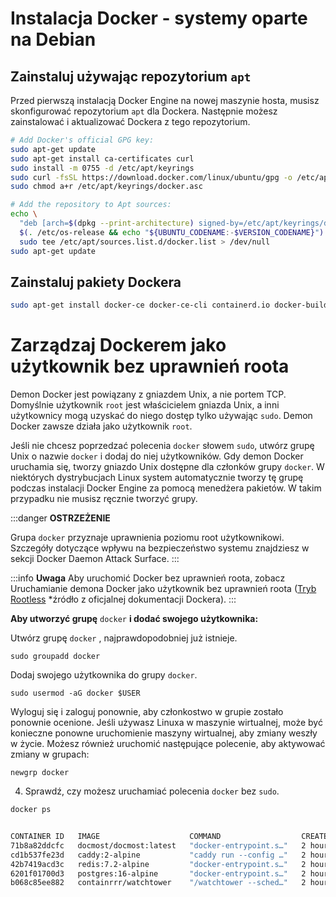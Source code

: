 # Instalacja Docker - systemy oparte na Debian

## Zainstaluj używając repozytorium `apt`

Przed pierwszą instalacją Docker Engine na nowej maszynie hosta, musisz skonfigurować repozytorium `apt` dla Dockera. Następnie możesz zainstalować i aktualizować Dockera z tego repozytorium.

```bash
# Add Docker's official GPG key:
sudo apt-get update
sudo apt-get install ca-certificates curl
sudo install -m 0755 -d /etc/apt/keyrings
sudo curl -fsSL https://download.docker.com/linux/ubuntu/gpg -o /etc/apt/keyrings/docker.asc
sudo chmod a+r /etc/apt/keyrings/docker.asc

# Add the repository to Apt sources:
echo \
  "deb [arch=$(dpkg --print-architecture) signed-by=/etc/apt/keyrings/docker.asc] https://download.docker.com/linux/ubuntu \
  $(. /etc/os-release && echo "${UBUNTU_CODENAME:-$VERSION_CODENAME}") stable" | \
  sudo tee /etc/apt/sources.list.d/docker.list > /dev/null
sudo apt-get update
```

## Zainstaluj pakiety Dockera

```bash
sudo apt-get install docker-ce docker-ce-cli containerd.io docker-buildx-plugin docker-compose-plugin
```
# Zarządzaj Dockerem jako użytkownik bez uprawnień roota
Demon Docker jest powiązany z gniazdem Unix, a nie portem TCP. Domyślnie użytkownik `root` jest właścicielem gniazda Unix, a inni użytkownicy mogą uzyskać do niego dostęp tylko używając `sudo`. Demon Docker zawsze działa jako użytkownik `root`.

Jeśli nie chcesz poprzedzać polecenia `docker` słowem `sudo`, utwórz grupę Unix o nazwie `docker` i dodaj do niej użytkowników. Gdy demon Docker uruchamia się, tworzy gniazdo Unix dostępne dla członków grupy `docker`. W niektórych dystrybucjach Linux system automatycznie tworzy tę grupę podczas instalacji Docker Engine za pomocą menedżera pakietów. W takim przypadku nie musisz ręcznie tworzyć grupy.

:::danger
**OSTRZEŻENIE**

Grupa `docker` przyznaje uprawnienia poziomu root użytkownikowi. Szczegóły dotyczące wpływu na bezpieczeństwo systemu znajdziesz w sekcji Docker Daemon Attack Surface.
:::

:::info
**Uwaga** Aby uruchomić Docker bez uprawnień roota, zobacz Uruchamianie demona Docker jako użytkownik bez uprawnień roota ([Tryb Rootless](https://docs.docker.com/engine/security/rootless/) \*źródło z oficjalnej dokumentacji Dockera).
:::

**Aby utworzyć grupę** `docker` **i dodać swojego użytkownika:**

Utwórz grupę `docker` , najprawdopodobniej już istnieje.

```console
sudo groupadd docker
```

Dodaj swojego użytkownika do grupy `docker`.

```console
sudo usermod -aG docker $USER
```

Wyloguj się i zaloguj ponownie, aby członkostwo w grupie zostało ponownie ocenione. Jeśli używasz Linuxa w maszynie wirtualnej, może być konieczne ponowne uruchomienie maszyny wirtualnej, aby zmiany weszły w życie. Możesz również uruchomić następujące polecenie, aby aktywować zmiany w grupach:

```console
newgrp docker
```

4.  Sprawdź, czy możesz uruchamiać polecenia `docker` bez `sudo`.

```bash
docker ps


CONTAINER ID   IMAGE                    COMMAND                  CREATED       STATUS                 PORTS                                                                                         NAMES
71b8a82ddcfc   docmost/docmost:latest   "docker-entrypoint.s…"   2 hours ago   Up 2 hours             3000/tcp                                                                                      docmost-docmost-1
cd1b537fe23d   caddy:2-alpine           "caddy run --config …"   2 hours ago   Up 2 hours             0.0.0.0:80->80/tcp, :::80->80/tcp, 0.0.0.0:443->443/tcp, :::443->443/tcp, 443/udp, 2019/tcp   docmost-caddy-1
42b7419acd3c   redis:7.2-alpine         "docker-entrypoint.s…"   2 hours ago   Up 2 hours             6379/tcp                                                                                      docmost-redis-1
6201f01700d3   postgres:16-alpine       "docker-entrypoint.s…"   2 hours ago   Up 2 hours             5432/tcp                                                                                      docmost-db-1
b068c85ee882   containrrr/watchtower    "/watchtower --sched…"   2 hours ago   Up 2 hours (healthy)   8080/tcp                                                                                      docmost-watchover-1
```